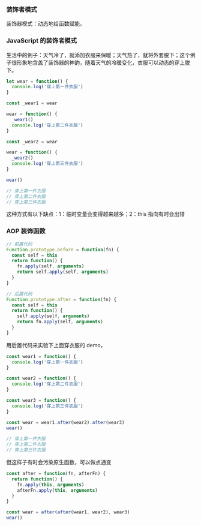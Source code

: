 ### 装饰者模式

装饰器模式：动态地给函数赋能。

### JavaScript 的装饰者模式

生活中的例子：天气冷了，就添加衣服来保暖；天气热了，就将外套脱下；这个例子很形象地含盖了装饰器的神韵，随着天气的冷暖变化，衣服可以动态的穿上脱下。

```js
let wear = function() {
  console.log('穿上第一件衣服')
}

const _wear1 = wear

wear = function() {
  _wear1()
  console.log('穿上第二件衣服')
}

const _wear2 = wear

wear = function() {
  _wear2()
  console.log('穿上第三件衣服')
}

wear()

// 穿上第一件衣服
// 穿上第二件衣服
// 穿上第三件衣服
```

这种方式有以下缺点：1：临时变量会变得越来越多；2：this 指向有时会出错

### AOP 装饰函数

```js
// 前置代码
Function.prototype.before = function(fn) {
  const self = this
  return function() {
    fn.apply(self, arguments)
    return self.apply(self, arguments)
  }
}

// 后置代码
Function.prototype.after = function(fn) {
  const self = this
  return function() {
    self.apply(self, arguments)
    return fn.apply(self, arguments)
  }
}
```

用后置代码来实验下上面穿衣服的 demo，

```js
const wear1 = function() {
  console.log('穿上第一件衣服')
}

const wear2 = function() {
  console.log('穿上第二件衣服')
}

const wear3 = function() {
  console.log('穿上第三件衣服')
}

const wear = wear1.after(wear2).after(wear3)
wear()

// 穿上第一件衣服
// 穿上第二件衣服
// 穿上第三件衣服
```

但这样子有时会污染原生函数，可以做点通变

```js
const after = function(fn, afterFn) {
  return function() {
    fn.apply(this, arguments)
    afterFn.apply(this, arguments)
  }
}

const wear = after(after(wear1, wear2), wear3)
wear()
```
